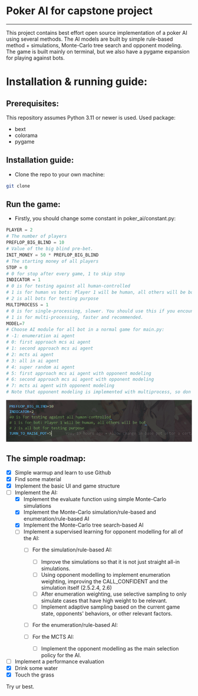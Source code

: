 # Poker AI for capstone project
----------------
This project contains best effort open source implementation of a poker AI using several methods. The AI models are built by simple rule-based method + simulations, Monte-Carlo tree search and opponent modeling. The game is built mainly on terminal, but we also have a pygame expansion for playing against bots. 
# Installation & running guide:
## Prerequisites:
This repository assumes Python 3.11 or newer is used.
Used package:
- bext
- colorama
- pygame

## Installation guide:
- Clone the repo to your own machine:
```bash
git clone 
```

## Run the game:
- Firstly, you should change some constant in poker_ai/constant.py:
```python
PLAYER = 2
# The number of players
PREFLOP_BIG_BLIND = 10
# Value of the big blind pre-bet.
INIT_MONEY = 50 * PREFLOP_BIG_BLIND
# The starting money of all players
STOP = 0
# 0 for stop after every game, 1 to skip stop
INDICATOR = 1
# 0 is for testing against all human-controlled
# 1 is for human vs bots: Player 1 will be human, all others will be bot
# 2 is all bots for testing purpose
MULTIPROCESS = 1
# 0 is for single-processing, slower. You should use this if you encounter some problems with multiprocessing.
# 1 is for multi-processing, faster and recommended.
MODEL=7
# Choose AI module for all bot in a normal game for main.py:
# -1: enumeration ai agent
# 0: first approach mcs ai agent
# 1: second approach mcs ai agent
# 2: mcts ai agent
# 3: all in ai agent
# 4: super random ai agent
# 5: first approach mcs ai agent with opponent modeling
# 6: second approach mcs ai agent with opponent modeling
# 7: mcts ai agent with opponent modeling
# Note that opponent modeling is implemented with multiprocess, so don't use opponent modeling if you encounter some problems with multiprocessing.
```
<p align="center">
  <img src="https://github.com/Sylviss/Poker_AI_Capstone_Project/blob/main/doc/play_constant.PNG">
</p>

## The simple roadmap:
- [x] Simple warmup and learn to use Github
- [x] Find some material
- [x] Implement the basic UI and game structure
- [ ] Implement the AI:
    - [x] Implement the evaluate function using simple Monte-Carlo simulations
    - [x] Implement the Monte-Carlo simulation/rule-based and enumeration/rule-based AI
    - [X] Implement the Monte-Carlo tree search-based AI
    - [ ] Implement a supervised learning for opponent modelling for all of the AI:
      - [ ] For the simulation/rule-based AI:
        - [ ] Improve the simulations so that it is not just straight all-in simulations.
        - [ ] Using opponent modelling to implement enumeration weighting, improving the CALL_CONFIDENT and the simulation itself (2.5.2.4, 2.6)
        - [ ] After enumeration weighting, use selective sampling to only simulate cases that have high weight to be relevant.
        - [ ] Implement adaptive sampling based on the current game state, opponents' behaviors, or other relevant factors.
      - [ ] For the enumeration/rule-based AI:

      - [ ] For the MCTS AI:
        - [ ] Implement the opponent modelling as the main selection policy for the AI.
- [ ] Implement a performance evaluation
- [x] Drink some water
- [x] Touch the grass

Try ur best.

